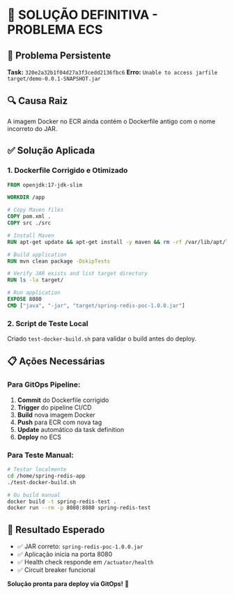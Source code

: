 # 🔧 SOLUÇÃO DEFINITIVA - PROBLEMA ECS

## 🐛 Problema Persistente
**Task:** `320e2a32b1f04d27a3f3cedd2136fbc6`
**Erro:** `Unable to access jarfile target/demo-0.0.1-SNAPSHOT.jar`

## 🔍 Causa Raiz
A imagem Docker no ECR ainda contém o Dockerfile antigo com o nome incorreto do JAR.

## ✅ Solução Aplicada

### 1. Dockerfile Corrigido e Otimizado
```dockerfile
FROM openjdk:17-jdk-slim

WORKDIR /app

# Copy Maven files
COPY pom.xml .
COPY src ./src

# Install Maven
RUN apt-get update && apt-get install -y maven && rm -rf /var/lib/apt/lists/*

# Build application
RUN mvn clean package -DskipTests

# Verify JAR exists and list target directory
RUN ls -la target/

# Run application
EXPOSE 8080
CMD ["java", "-jar", "target/spring-redis-poc-1.0.0.jar"]
```

### 2. Script de Teste Local
Criado `test-docker-build.sh` para validar o build antes do deploy.

## 📋 Ações Necessárias

### Para GitOps Pipeline:
1. **Commit** do Dockerfile corrigido
2. **Trigger** do pipeline CI/CD
3. **Build** nova imagem Docker
4. **Push** para ECR com nova tag
5. **Update** automático da task definition
6. **Deploy** no ECS

### Para Teste Manual:
```bash
# Testar localmente
cd /home/spring-redis-app
./test-docker-build.sh

# Ou build manual
docker build -t spring-redis-test .
docker run --rm -p 8080:8080 spring-redis-test
```

## 🎯 Resultado Esperado
- ✅ JAR correto: `spring-redis-poc-1.0.0.jar`
- ✅ Aplicação inicia na porta 8080
- ✅ Health check responde em `/actuator/health`
- ✅ Circuit breaker funcional

**Solução pronta para deploy via GitOps!** 🚀
